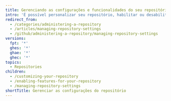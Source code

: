 ```yaml
---
title: Gerenciando as configurações e funcionalidades do seu repositório
intro: 'É possível personalizar seu repositório, habilitar ou desabilitar as funcionalidades opcionais para seu repositório e gerenciar as configurações do seu repositório.'
redirect_from:
  - /categories/administering-a-repository
  - /articles/managing-repository-settings
  - /github/administering-a-repository/managing-repository-settings
versions:
  fpt: '*'
  ghes: '*'
  ghae: '*'
  ghec: '*'
topics:
  - Repositories
children:
  - /customizing-your-repository
  - /enabling-features-for-your-repository
  - /managing-repository-settings
shortTitle: Gerenciar as configurações do repositório
---
```


